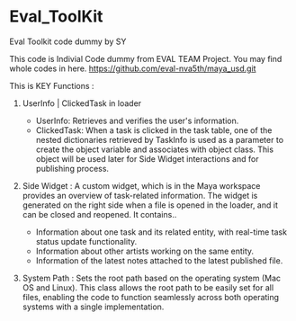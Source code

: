 # Eval_ToolKit
 Eval Toolkit code dummy by SY


This code is Indivial Code dummy from EVAL TEAM Project. 
You may find whole codes in here. https://github.com/eval-nva5th/maya_usd.git

This is KEY Functions :

1. UserInfo |  ClickedTask in loader
    - UserInfo: Retrieves and verifies the user's information.
    - ClickedTask: When a task is clicked in the task table, one of the nested dictionaries retrieved by TaskInfo is used as a parameter to create the object variable and associates with object class. This object will be used later for Side Widget interactions and for publishing process.

2. Side Widget
: A custom widget, which is in the Maya workspace provides an overview of task-related information. The widget is generated on the right side when a file is opened in the loader, and it can be closed and reopened. 
It contains..
    - Information about one task and its related entity, with real-time task status update functionality.
    - Information about other artists working on the same entity.
    - Information of the latest notes attached to the latest published file.

3. System Path
: Sets the root path based on the operating system (Mac OS and Linux).
This class allows the root path to be easily set for all files, enabling the code to function seamlessly across both operating systems with a single implementation.